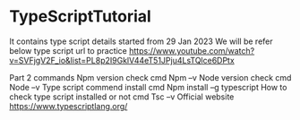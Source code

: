 # TypeScriptTutorial
It contains type script details started from 29 Jan 2023
We will be refer below type script url to practice
https://www.youtube.com/watch?v=SVFjgV2F_io&list=PL8p2I9GklV44eT51JPju4LsTQlce6DPtx

Part 2 commands
Npm version check cmd
Npm –v
Node version check cmd
Node –v
Type script commend  install cmd
Npm install –g typescript
How to check type script installed or not cmd
Tsc –v
Official website
https://www.typescriptlang.org/



